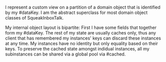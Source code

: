 I represent a custom view on a partition of a domain object that is identified by my #dataKey. I am the abstract superclass for most domain object classes of SqueakInboxTalk.

My internal object layout is bipartite: First I have some fields that together form my #dataKey. The rest of my state are usually caches only, thus any client that has remembered my instances' keys can discard these instances at any time. My instances have no identity but only equality based on their keys. To preserve the cached state amongst indidual instances, all my subinstances can be shared via a global pool via #cached.